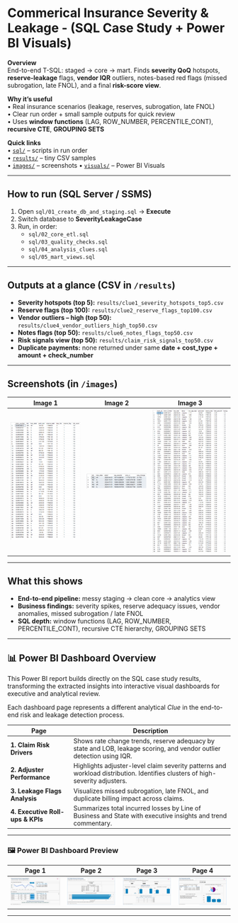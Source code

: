 # Commerical Insurance Severity & Leakage - (SQL Case Study + Power BI Visuals)

**Overview**  
End-to-end T-SQL: staged → core → mart. Finds **severity QoQ** hotspots, **reserve-leakage** flags, **vendor IQR** outliers, notes-based red flags (missed subrogation, late FNOL), and a final **risk-score view**.

**Why it’s useful**  
• Real insurance scenarios (leakage, reserves, subrogation, late FNOL)  
• Clear run order + small sample outputs for quick review  
• Uses **window functions** (LAG, ROW_NUMBER, PERCENTILE_CONT), **recursive CTE**, **GROUPING SETS**

  
**Quick links**  
• [`sql/`](sql) – scripts in run order  
• [`results/`](results) – tiny CSV samples  
• [`images/`](images) – screenshots
• [`visuals/`](visuals) – Power BI Visuals

---


## How to run (SQL Server / SSMS)
1. Open `sql/01_create_db_and_staging.sql` → **Execute**  
2. Switch database to **SeverityLeakageCase**  
3. Run, in order:  
   - `sql/02_core_etl.sql`  
   - `sql/03_quality_checks.sql`  
   - `sql/04_analysis_clues.sql`  
   - `sql/05_mart_views.sql`


---

## Outputs at a glance (CSV in `/results`)
- **Severity hotspots (top 5):** `results/clue1_severity_hotspots_top5.csv`  
- **Reserve flags (top 100):** `results/clue2_reserve_flags_top100.csv`  
- **Vendor outliers – high (top 50):** `results/clue4_vendor_outliers_high_top50.csv`  
- **Notes flags (top 50):** `results/clue6_notes_flags_top50.csv`  
- **Risk signals view (top 50):** `results/claim_risk_signals_top50.csv`  
- **Duplicate payments:** none returned under same **date + cost_type + amount + check_number**

---


## Screenshots (in `/images`)
| Image 1 | Image 2 | Image 3 |
|:--:|:--:|:--:|
| ![Risk signals view](images/risk_signals_top.png) | ![Hotspots](images/clue1_hotspots.png) | ![reserve flags](images/clue2_reserve_flags.png) |

---


## What this shows
- **End-to-end pipeline:** messy staging → clean core → analytics view  
- **Business findings:** severity spikes, reserve adequacy issues, vendor anomalies, missed subrogation / late FNOL  
- **SQL depth:** window functions (LAG, ROW_NUMBER, PERCENTILE_CONT), recursive CTE hierarchy, GROUPING SETS

---

## 📊 Power BI Dashboard Overview  
This Power BI report builds directly on the SQL case study results, transforming the extracted insights into interactive visual dashboards for executive and analytical review.  

Each dashboard page represents a different analytical *Clue* in the end-to-end risk and leakage detection process.

| Page | Description |
|------|--------------|
| **1. Claim Risk Drivers** | Shows rate change trends, reserve adequacy by state and LOB, leakage scoring, and vendor outlier detection using IQR. |
| **2. Adjuster Performance** | Highlights adjuster-level claim severity patterns and workload distribution. Identifies clusters of high-severity adjusters. |
| **3. Leakage Flags Analysis** | Visualizes missed subrogation, late FNOL, and duplicate billing impact across claims. |
| **4. Executive Roll-ups & KPIs** | Summarizes total incurred losses by Line of Business and State with executive insights and trend commentary. |

---


### 🖼 Power BI Dashboard Preview
| Page 1 | Page 2 | Page 3 | Page 4 |
|:--:|:--:|:--:|:--:|
| ![Page 1 – Claim Risk Drivers](visuals/clue1-claim-risk-drivers.png) | ![Page 2 – Adjuster Performance](visuals/clue2-adjuster-performance.png) | ![Page 3 – Leakage Flags Analysis](visuals/clue3-leakage-flags.png) | ![Page 4 – Executive Rollups](visuals/clue4-executive-rollups.png) |


---











